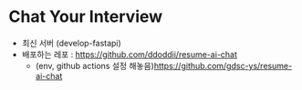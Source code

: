 # Chat Your Interview
- 최신 서버 (develop-fastapi)
- 배포하는 레포 : https://github.com/ddoddii/resume-ai-chat 
  - (env, github actions 설정 해놓음)https://github.com/gdsc-ys/resume-ai-chat
